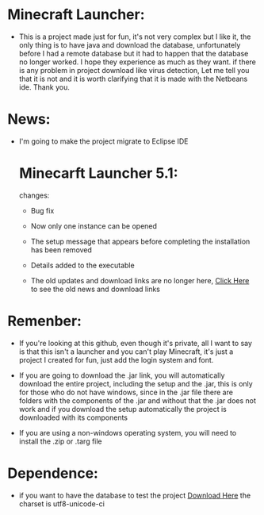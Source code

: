 # Minecraft Launcher:
- This is a project made just for fun, it's not very complex but I like it, the only thing is to have java and download the database,
  unfortunately before I had a remote database but it had to happen that the database no longer worked.
  I hope they experience as much as they want. if there is any problem in project download like virus detection,
  Let me tell you that it is not and it is worth clarifying that it is made with the Netbeans ide. Thank you.
 
# News:
- I'm going to make the project migrate to Eclipse IDE
  # Minecarft Launcher 5.1:
  changes:
  - Bug fix
  - Now only one instance can be opened
  - The setup message that appears before completing the installation has been removed
  - Details added to the executable

  - The old updates and download links are no longer here, [Click Here](https://bit.ly/3XJfnP1 "Click Here") to see the old news and download links

# Remenber:
- If you're looking at this github, even though it's private,
all I want to say is that this isn't a launcher and you can't play Minecraft, 
it's just a project I created for fun, just add the login system and font.

- If you are going to download the .jar link, you will automatically download the entire project, including the setup and the .jar, this is only for those who do not have windows, since in the .jar file there are folders with the components of the .jar and without that the .jar does not work and if you download the setup automatically the project is downloaded with its components

- If you are using a non-windows operating system, you will need to install the .zip or .targ file

# Dependence:

- if you want to have the database to test the project [Download Here](https://bit.ly/41RMVMP "Download Here") the charset is utf8-unicode-ci
